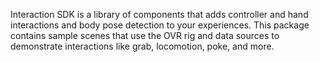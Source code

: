 Interaction SDK is a library of components that adds controller and hand interactions and body pose detection to your experiences. This package contains sample scenes that use the OVR rig and data sources to demonstrate interactions like grab, locomotion, poke, and more.
